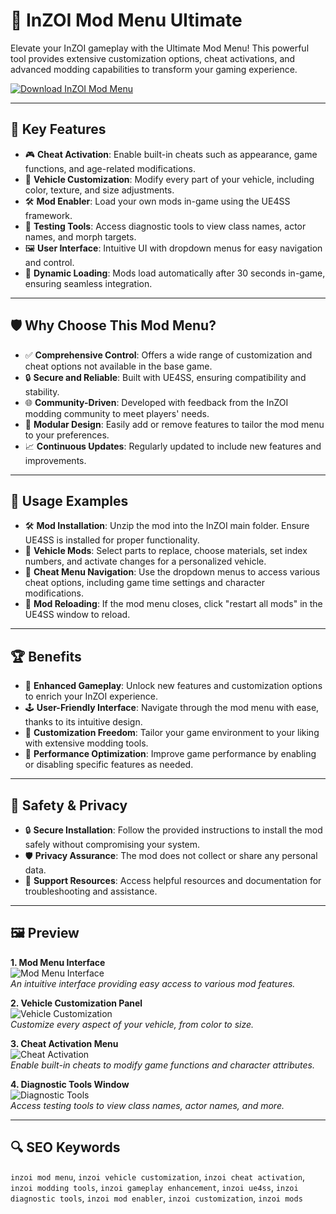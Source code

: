 # 🚀 InZOI Mod Menu Ultimate 

Elevate your InZOI gameplay with the Ultimate Mod Menu! This powerful tool provides extensive customization options, cheat activations, and advanced modding capabilities to transform your gaming experience.

[![Download InZOI Mod Menu](https://img.shields.io/badge/Download-InZOI_Mod_Menu-blueviolet)](#)

---

## 🔧 Key Features

- 🎮 **Cheat Activation**: Enable built-in cheats such as appearance, game functions, and age-related modifications.
- 🚗 **Vehicle Customization**: Modify every part of your vehicle, including color, texture, and size adjustments.
- 🛠️ **Mod Enabler**: Load your own mods in-game using the UE4SS framework.
- 🧪 **Testing Tools**: Access diagnostic tools to view class names, actor names, and morph targets.
- 🖼️ **User Interface**: Intuitive UI with dropdown menus for easy navigation and control.
- 🔄 **Dynamic Loading**: Mods load automatically after 30 seconds in-game, ensuring seamless integration.

---

## 🛡️ Why Choose This Mod Menu?

- ✅ **Comprehensive Control**: Offers a wide range of customization and cheat options not available in the base game.
- 🔒 **Secure and Reliable**: Built with UE4SS, ensuring compatibility and stability.
- 🌐 **Community-Driven**: Developed with feedback from the InZOI modding community to meet players' needs.
- 🧩 **Modular Design**: Easily add or remove features to tailor the mod menu to your preferences.
- 📈 **Continuous Updates**: Regularly updated to include new features and improvements.

---

## 🧪 Usage Examples

- 🛠️ **Mod Installation**: Unzip the mod into the InZOI main folder. Ensure UE4SS is installed for proper functionality.
- 🎨 **Vehicle Mods**: Select parts to replace, choose materials, set index numbers, and activate changes for a personalized vehicle.
- 🧭 **Cheat Menu Navigation**: Use the dropdown menus to access various cheat options, including game time settings and character modifications.
- 🔄 **Mod Reloading**: If the mod menu closes, click "restart all mods" in the UE4SS window to reload.

---

## 🏆 Benefits

- 🎯 **Enhanced Gameplay**: Unlock new features and customization options to enrich your InZOI experience.
- 🕹️ **User-Friendly Interface**: Navigate through the mod menu with ease, thanks to its intuitive design.
- 🔧 **Customization Freedom**: Tailor your game environment to your liking with extensive modding tools.
- 🚀 **Performance Optimization**: Improve game performance by enabling or disabling specific features as needed.

---

## 🔐 Safety & Privacy

- 🔒 **Secure Installation**: Follow the provided instructions to install the mod safely without compromising your system.
- 🛡️ **Privacy Assurance**: The mod does not collect or share any personal data.
- 🧰 **Support Resources**: Access helpful resources and documentation for troubleshooting and assistance.

---

## 🖼️ Preview

**1. Mod Menu Interface**  
![Mod Menu Interface](https://static.invenglobal.com/upload/image/2024/08/22/i1724330010202027.jpeg)  
*An intuitive interface providing easy access to various mod features.*

**2. Vehicle Customization Panel**  
![Vehicle Customization](https://articles-img.sftcdn.net/t_article_cover_xl/auto-mapping-folder/sites/3/2025/03/inZOI-2.jpg)  
*Customize every aspect of your vehicle, from color to size.*

**3. Cheat Activation Menu**  
![Cheat Activation](https://staticdelivery.nexusmods.com/mods/7480/images/headers/629_1745460966.jpg)  
*Enable built-in cheats to modify game functions and character attributes.*

**4. Diagnostic Tools Window**  
![Diagnostic Tools](https://bunny-wp-pullzone-j4tpretgnf.b-cdn.net/wp-content/uploads/2025/04/inzoi-face-scan-1024x577-1.webp)  
*Access testing tools to view class names, actor names, and more.*

---

## 🔍 SEO Keywords

`inzoi mod menu`, `inzoi vehicle customization`, `inzoi cheat activation`, `inzoi modding tools`, `inzoi gameplay enhancement`, `inzoi ue4ss`, `inzoi diagnostic tools`, `inzoi mod enabler`, `inzoi customization`, `inzoi mods`

